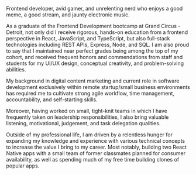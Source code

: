 Frontend developer, avid gamer, and unrelenting nerd who enjoys a good meme, a good stream, and jaunty electronic music.

As a graduate of the Frontend Development bootcamp at Grand Circus - Detroit, not only did I receive rigorous, hands-on education from a frontend perspective in React, JavaScript, and TypeScript, but also full-stack technologies including REST APIs, Express, Node, and SQL. I am also proud to say that I maintained near perfect grades being among the top of my cohort, and received frequent honors and commendations from staff and students for my UI/UX design, conceptual creativity, and problem-solving abilities.

My background in digital content marketing and current role in software development exclusively within remote startup/small business environments has required me to cultivate strong agile workflow, time management, accountability, and self-starting skills.

Moreover, having worked on small, tight-knit teams in which I have frequently taken on leadership responsibilities, I also bring valuable listening, motivational, judgement, and task delegation qualities.

Outside of my professional life, I am driven by a relentless hunger for expanding my knowledge and experience with various technical concepts to increase the value I bring to my career. Most notably, building two React Native apps with a small team of former classmates planned for consumer availability, as well as spending much of my free time building clones of popular apps.
